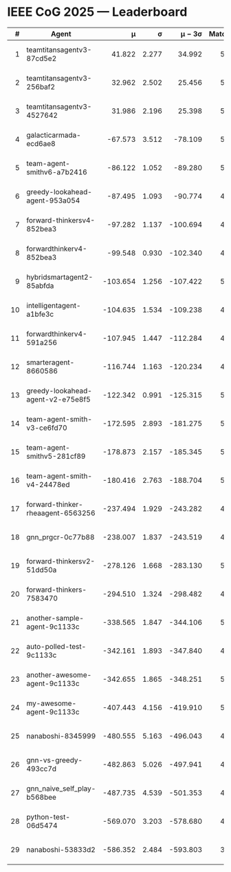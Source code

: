 # IEEE CoG 2025 — Leaderboard

| # | Agent | μ | σ | μ − 3σ | Matches | Updated |
|---:|---|---:|---:|---:|---:|---|
| 1 | teamtitansagentv3-87cd5e2 | 41.822 | 2.277 | 34.992 | 5392 | 2025-08-19 04:31 |
| 2 | teamtitansagentv3-256baf2 | 32.962 | 2.502 | 25.456 | 5532 | 2025-08-19 04:31 |
| 3 | teamtitansagentv3-4527642 | 31.986 | 2.196 | 25.398 | 5260 | 2025-08-19 04:31 |
| 4 | galacticarmada-ecd6ae8 | -67.573 | 3.512 | -78.109 | 5160 | 2025-08-19 04:31 |
| 5 | team-agent-smithv6-a7b2416 | -86.122 | 1.052 | -89.280 | 5260 | 2025-08-19 04:31 |
| 6 | greedy-lookahead-agent-953a054 | -87.495 | 1.093 | -90.774 | 4948 | 2025-08-19 04:31 |
| 7 | forward-thinkersv4-852bea3 | -97.282 | 1.137 | -100.694 | 4430 | 2025-08-19 04:31 |
| 8 | forwardthinkerv4-852bea3 | -99.548 | 0.930 | -102.340 | 4251 | 2025-08-19 04:31 |
| 9 | hybridsmartagent2-85abfda | -103.654 | 1.256 | -107.422 | 5010 | 2025-08-19 04:31 |
| 10 | intelligentagent-a1bfe3c | -104.635 | 1.534 | -109.238 | 4186 | 2025-08-19 04:31 |
| 11 | forwardthinkerv4-591a256 | -107.945 | 1.447 | -112.284 | 4653 | 2025-08-19 04:31 |
| 12 | smarteragent-8660586 | -116.744 | 1.163 | -120.234 | 4480 | 2025-08-19 04:31 |
| 13 | greedy-lookahead-agent-v2-e75e8f5 | -122.342 | 0.991 | -125.315 | 5248 | 2025-08-19 04:31 |
| 14 | team-agent-smith-v3-ce6fd70 | -172.595 | 2.893 | -181.275 | 5786 | 2025-08-19 04:31 |
| 15 | team-agent-smithv5-281cf89 | -178.873 | 2.157 | -185.345 | 5240 | 2025-08-19 04:31 |
| 16 | team-agent-smith-v4-24478ed | -180.416 | 2.763 | -188.704 | 5486 | 2025-08-19 04:31 |
| 17 | forward-thinker-rheaagent-6563256 | -237.494 | 1.929 | -243.282 | 4766 | 2025-08-19 04:31 |
| 18 | gnn_prgcr-0c77b88 | -238.007 | 1.837 | -243.519 | 4950 | 2025-08-19 04:31 |
| 19 | forward-thinkersv2-51dd50a | -278.126 | 1.668 | -283.130 | 5326 | 2025-08-19 04:31 |
| 20 | forward-thinkers-7583470 | -294.510 | 1.324 | -298.482 | 4700 | 2025-08-19 04:31 |
| 21 | another-sample-agent-9c1133c | -338.565 | 1.847 | -344.106 | 5220 | 2025-08-19 04:31 |
| 22 | auto-polled-test-9c1133c | -342.161 | 1.893 | -347.840 | 4840 | 2025-08-19 04:31 |
| 23 | another-awesome-agent-9c1133c | -342.655 | 1.865 | -348.251 | 5660 | 2025-08-19 04:31 |
| 24 | my-awesome-agent-9c1133c | -407.443 | 4.156 | -419.910 | 5520 | 2025-08-19 04:31 |
| 25 | nanaboshi-8345999 | -480.555 | 5.163 | -496.043 | 4380 | 2025-08-19 04:31 |
| 26 | gnn-vs-greedy-493cc7d | -482.863 | 5.026 | -497.941 | 4340 | 2025-08-19 04:31 |
| 27 | gnn_naive_self_play-b568bee | -487.735 | 4.539 | -501.353 | 4420 | 2025-08-19 04:31 |
| 28 | python-test-06d5474 | -569.070 | 3.203 | -578.680 | 4340 | 2025-08-19 04:31 |
| 29 | nanaboshi-53833d2 | -586.352 | 2.484 | -593.803 | 3930 | 2025-08-19 04:31 |
